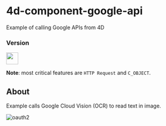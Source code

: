 # 4d-component-google-api
Example of calling Google APIs from 4D

### Version

<img src="https://cloud.githubusercontent.com/assets/1725068/18940648/2192ddba-8645-11e6-864d-6d5692d55717.png" width="32" height="32" />

**Note**: most critical features are ``HTTP Request`` and ``C_OBJECT``.

## About

Example calls Google Cloud Vision (OCR) to read text in image.

![oauth2](https://user-images.githubusercontent.com/1725068/30836937-64264c88-a29c-11e7-9ea5-8fd4b363f6fc.png)
